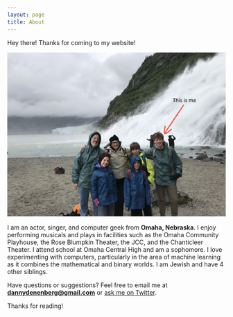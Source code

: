 ```yaml
---
layout: page
title: About
---
```

<!-- REMEMBER:
Because we specified the title as 'About', the page.html in the layouts will portray the title at the top of the page as an h1 tag.
 -->

<p class="message">
  Hey there! Thanks for coming to my website!
</p>

![Picture of Me](/assets/pictures/aboutpic.jpg)

I am an actor, singer, and computer geek from **Omaha, Nebraska**. I enjoy performing musicals and plays in facilities such as the Omaha Community Playhouse, the Rose Blumpkin Theater, the JCC, and the Chanticleer Theater. I attend school at Omaha Central High and am a sophomore. I love experimenting with computers, particularly in the area of machine learning as it combines the mathematical and binary worlds. I am Jewish and have 4 other siblings.


Have questions or suggestions? Feel free to email me at **dannydenenberg@gmail.com** or [ask me on Twitter](https://twitter.com/denenbergdanny).

Thanks for reading!
